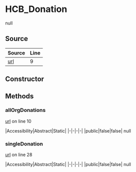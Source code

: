 # HCB_Donation

null
## Source
|Source|Line|
|-|-|
|[url](https://github.com/devramsean0/hcb.js/blob/20ec8c6/src/api_endpoints/donation.ts#L9)|9|
## Constructor
## Methods
### allOrgDonations
[url](https://github.com/devramsean0/hcb.js/blob/20ec8c6/src/api_endpoints/donation.ts#L10) on line 10  

|Accessibility|Abstract|Static|
|-|-|-|-|
|public|false|false|
null

### singleDonation
[url](https://github.com/devramsean0/hcb.js/blob/20ec8c6/src/api_endpoints/donation.ts#L28) on line 28  

|Accessibility|Abstract|Static|
|-|-|-|-|
|public|false|false|
null
